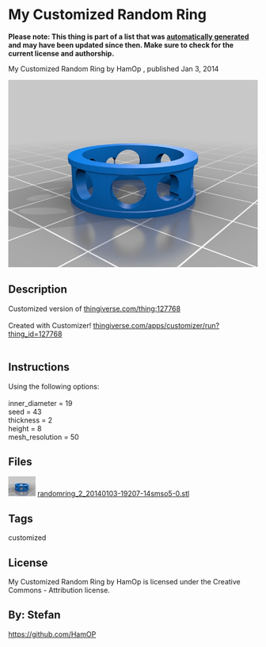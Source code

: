 My Customized Random Ring
===============
**Please note: This thing is part of a list that was [automatically generated](https://github.com/carlosgs/export-things) and may have been updated since then. Make sure to check for the current license and authorship.**  

My Customized Random Ring  by HamOp , published Jan 3, 2014

![Image](img/randomring_2_20140103-19207-14smso5-0_display_large.jpg)

Description
--------
Customized version of <a href="http://www.thingiverse.com/thing:127768" target="_blank" rel="nofollow">thingiverse.com/thing:127768</a><br />
<br />
Created with Customizer! <a href="http://www.thingiverse.com/apps/customizer/run?thing_id=127768" target="_blank" rel="nofollow">thingiverse.com/apps/customizer/run?thing_id=127768</a><br />
<br />

Instructions
--------
Using the following options:<br />
<br />
inner_diameter = 19<br />
seed = 43<br />
thickness = 2<br />
height = 8<br />
mesh_resolution = 50<br />

Files
--------
[![Image](img/randomring_2_20140103-19207-14smso5-0_preview_tinycard.jpg)](randomring_2_20140103-19207-14smso5-0.stl)
 [ randomring_2_20140103-19207-14smso5-0.stl](randomring_2_20140103-19207-14smso5-0.stl)  



Tags
--------
customized  

  

License
--------
My Customized Random Ring by HamOp is licensed under the Creative Commons - Attribution license.  



By: Stefan
--------
<https://github.com/HamOP>